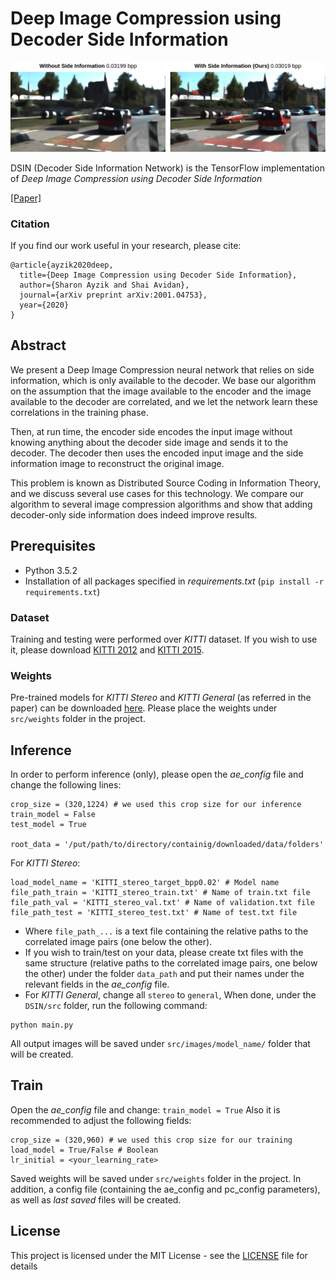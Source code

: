 # Deep Image Compression using Decoder Side Information

![alt text](fig/Teaser.png) 

DSIN (Decoder Side Information Network) is the TensorFlow implementation of *Deep Image Compression using Decoder Side Information*

[[Paper]](http://arxiv.org/abs/2001.04753)

### Citation
If you find our work useful in your research, please cite:
```
@article{ayzik2020deep,
  title={Deep Image Compression using Decoder Side Information},
  author={Sharon Ayzik and Shai Avidan},
  journal={arXiv preprint arXiv:2001.04753},
  year={2020}
}
```
## Abstract
We present a Deep Image Compression neural network that relies on side information, which is only available to the decoder. We base our algorithm on the assumption that the image available to the encoder and the image available to the decoder are correlated,  and we let the network learn these correlations in the training phase.

Then, at run time, the encoder side encodes the input image without knowing anything about the decoder side image and sends it to the decoder. The decoder then uses the encoded input image and the side information image to reconstruct the original image.

This problem is known as Distributed Source Coding in Information Theory, and we discuss several use cases for this technology. We compare our algorithm to several image compression algorithms and show that adding decoder-only side information does indeed improve results.

## Prerequisites
* Python 3.5.2
* Installation of all packages specified in *requirements.txt* (```pip install -r requirements.txt```)

### Dataset
Training and testing were performed over *KITTI* dataset. If you wish to use it, please download 
[KITTI 2012](http://www.cvlibs.net/download.php?file=data_stereo_flow_multiview.zip) and [KITTI 2015](http://www.cvlibs.net/download.php?file=data_scene_flow_multiview.zip).

### Weights
Pre-trained models for *KITTI Stereo* and *KITTI General* (as referred in the paper) can be downloaded [here](https://drive.google.com/drive/folders/1j8-ZSmifffyh-vFUXIy-Kyy_3Qlb68Ch?usp=sharing).
Please place the weights under ```src/weights``` folder in the project.


## Inference
In order to perform inference (only), please open the *ae_config* file and change the following lines:
```
crop_size = (320,1224) # we used this crop size for our inference
train_model = False
test_model = True

root_data = '/put/path/to/directory/containig/downloaded/data/folders'
```
 
For *KITTI Stereo*:
```
load_model_name = 'KITTI_stereo_target_bpp0.02' # Model name
file_path_train = 'KITTI_stereo_train.txt' # Name of train.txt file
file_path_val = 'KITTI_stereo_val.txt' # Name of validation.txt file
file_path_test = 'KITTI_stereo_test.txt' # Name of test.txt file
```
* Where ```file_path_...``` is a text file containing the relative paths to the correlated image pairs (one below the other).
* If you wish to train/test on your data, please create txt files with the same structure (relative paths to the correlated image pairs, one below the other) under the folder ```data_path``` and put their names under the relevant fields in the *ae_config* file.
* For *KITTI General*, change all ```stereo``` to ```general```,
When done, under the ```DSIN/src``` folder, run the following command:
```
python main.py
```
All output images will be saved under ```src/images/model_name/``` folder that will be created.

## Train
Open the *ae_config* file and change: ```train_model = True```
Also it is recommended to adjust the following fields:
```
crop_size = (320,960) # we used this crop size for our training
load_model = True/False # Boolean
lr_initial = <your_learning_rate>
```
Saved weights will be saved under ```src/weights``` folder in the project. In addition, a config file (containing the ae_config and pc_config parameters), as well as *last saved* files will be created.

## License
This project is licensed under the MIT License - see the [LICENSE](LICENSE) file for details
